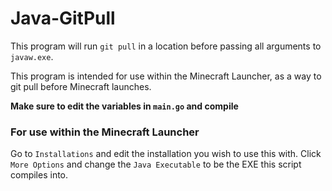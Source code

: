 # Java-GitPull

This program will run `git pull` in a location before passing all arguments to `javaw.exe`.

This program is intended for use within the Minecraft Launcher, as a way to git pull before Minecraft launches.

**Make sure to edit the variables in `main.go` and compile**

### For use within the Minecraft Launcher

Go to `Installations` and edit the installation you wish to use this with. Click `More Options` and change the `Java Executable` to be the EXE this script compiles into.